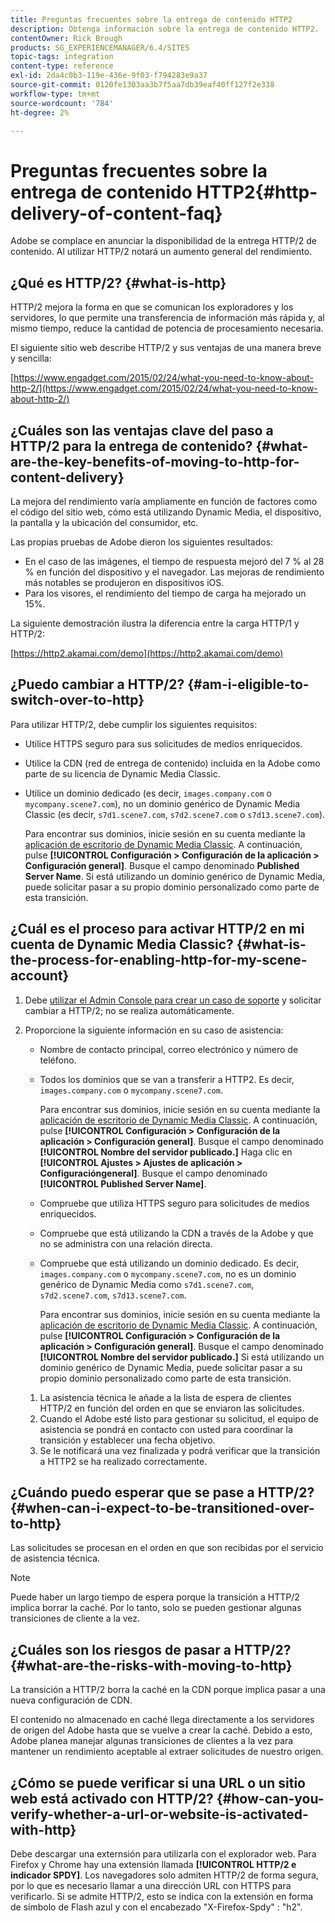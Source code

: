 ```yaml
---
title: Preguntas frecuentes sobre la entrega de contenido HTTP2
description: Obtenga información sobre la entrega de contenido HTTP2.
contentOwner: Rick Brough
products: SG_EXPERIENCEMANAGER/6.4/SITES
topic-tags: integration
content-type: reference
exl-id: 2da4c0b3-119e-436e-9f03-f794283e9a37
source-git-commit: 0120fe1303aa3b7f5aa7db39eaf40ff127f2e338
workflow-type: tm+mt
source-wordcount: '784'
ht-degree: 2%

---
```


# Preguntas frecuentes sobre la entrega de contenido HTTP2{#http-delivery-of-content-faq}

Adobe se complace en anunciar la disponibilidad de la entrega HTTP/2 de contenido. Al utilizar HTTP/2 notará un aumento general del rendimiento.

## ¿Qué es HTTP/2? {#what-is-http}

HTTP/2 mejora la forma en que se comunican los exploradores y los servidores, lo que permite una transferencia de información más rápida y, al mismo tiempo, reduce la cantidad de potencia de procesamiento necesaria.

El siguiente sitio web describe HTTP/2 y sus ventajas de una manera breve y sencilla:

[https://www.engadget.com/2015/02/24/what-you-need-to-know-about-http-2/](https://www.engadget.com/2015/02/24/what-you-need-to-know-about-http-2/)

## ¿Cuáles son las ventajas clave del paso a HTTP/2 para la entrega de contenido? {#what-are-the-key-benefits-of-moving-to-http-for-content-delivery}

La mejora del rendimiento varía ampliamente en función de factores como el código del sitio web, cómo está utilizando Dynamic Media, el dispositivo, la pantalla y la ubicación del consumidor, etc.

Las propias pruebas de Adobe dieron los siguientes resultados:

* En el caso de las imágenes, el tiempo de respuesta mejoró del 7 % al 28 % en función del dispositivo y el navegador. Las mejoras de rendimiento más notables se produjeron en dispositivos iOS.
* Para los visores, el rendimiento del tiempo de carga ha mejorado un 15%.

La siguiente demostración ilustra la diferencia entre la carga HTTP/1 y HTTP/2:

[https://http2.akamai.com/demo](https://http2.akamai.com/demo)

## ¿Puedo cambiar a HTTP/2? {#am-i-eligible-to-switch-over-to-http}

Para utilizar HTTP/2, debe cumplir los siguientes requisitos:

* Utilice HTTPS seguro para sus solicitudes de medios enriquecidos.
* Utilice la CDN (red de entrega de contenido) incluida en la Adobe como parte de su licencia de Dynamic Media Classic.
* Utilice un dominio dedicado (es decir, `images.company.com` o `mycompany.scene7.com`), no un dominio genérico de Dynamic Media Classic (es decir, `s7d1.scene7.com`, `s7d2.scene7.com` o `s7d13.scene7.com`).

   Para encontrar sus dominios, inicie sesión en su cuenta mediante la [aplicación de escritorio de Dynamic Media Classic](https://experienceleague.adobe.com/docs/dynamic-media-classic/using/intro/dynamic-media-classic-desktop-app.html#system-requirements-dmc-app). A continuación, pulse **[!UICONTROL Configuración > Configuración de la aplicación > Configuración general]**. Busque el campo denominado **Published Server Name**. Si está utilizando un dominio genérico de Dynamic Media, puede solicitar pasar a su propio dominio personalizado como parte de esta transición.

## ¿Cuál es el proceso para activar HTTP/2 en mi cuenta de Dynamic Media Classic? {#what-is-the-process-for-enabling-http-for-my-scene-account}

1. Debe [utilizar el Admin Console para crear un caso de soporte](https://helpx.adobe.com/enterprise/admin-guide.html/enterprise/using/support-for-experience-cloud.ug.html) y solicitar cambiar a HTTP/2; no se realiza automáticamente.
1. Proporcione la siguiente información en su caso de asistencia:

   * Nombre de contacto principal, correo electrónico y número de teléfono.
   * Todos los dominios que se van a transferir a HTTP2. Es decir, `images.company.com` o `mycompany.scene7.com`.

      Para encontrar sus dominios, inicie sesión en su cuenta mediante la [aplicación de escritorio de Dynamic Media Classic](https://experienceleague.adobe.com/docs/dynamic-media-classic/using/intro/dynamic-media-classic-desktop-app.html#system-requirements-dmc-app). A continuación, pulse **[!UICONTROL Configuración > Configuración de la aplicación > Configuración general]**. Busque el campo denominado **[!UICONTROL Nombre del servidor publicado.]**
   Haga clic en **[!UICONTROL Ajustes > Ajustes de aplicación > Configuracióngeneral]**. Busque el campo denominado **[!UICONTROL Published Server Name]**.

   * Compruebe que utiliza HTTPS seguro para solicitudes de medios enriquecidos.
   * Compruebe que está utilizando la CDN a través de la Adobe y que no se administra con una relación directa.
   * Compruebe que está utilizando un dominio dedicado. Es decir, `images.company.com` o `mycompany.scene7.com`, no es un dominio genérico de Dynamic Media como `s7d1.scene7.com`, `s7d2.scene7.com`, `s7d13.scene7.com`.

      Para encontrar sus dominios, inicie sesión en su cuenta mediante la [aplicación de escritorio de Dynamic Media Classic](https://experienceleague.adobe.com/docs/dynamic-media-classic/using/intro/dynamic-media-classic-desktop-app.html#system-requirements-dmc-app). A continuación, pulse **[!UICONTROL Configuración > Configuración de la aplicación > Configuración general]**. Busque el campo denominado **[!UICONTROL Nombre del servidor publicado.]** Si está utilizando un dominio genérico de Dynamic Media, puede solicitar pasar a su propio dominio personalizado como parte de esta transición.
   1. La asistencia técnica le añade a la lista de espera de clientes HTTP/2 en función del orden en que se enviaron las solicitudes.
   1. Cuando el Adobe esté listo para gestionar su solicitud, el equipo de asistencia se pondrá en contacto con usted para coordinar la transición y establecer una fecha objetivo.
   1. Se le notificará una vez finalizada y podrá verificar que la transición a HTTP2 se ha realizado correctamente.



## ¿Cuándo puedo esperar que se pase a HTTP/2? {#when-can-i-expect-to-be-transitioned-over-to-http}

Las solicitudes se procesan en el orden en que son recibidas por el servicio de asistencia técnica.

>[!NOTE]
>
>Puede haber un largo tiempo de espera porque la transición a HTTP/2 implica borrar la caché. Por lo tanto, solo se pueden gestionar algunas transiciones de cliente a la vez.

## ¿Cuáles son los riesgos de pasar a HTTP/2? {#what-are-the-risks-with-moving-to-http}

La transición a HTTP/2 borra la caché en la CDN porque implica pasar a una nueva configuración de CDN.

El contenido no almacenado en caché llega directamente a los servidores de origen del Adobe hasta que se vuelve a crear la caché. Debido a esto, Adobe planea manejar algunas transiciones de clientes a la vez para mantener un rendimiento aceptable al extraer solicitudes de nuestro origen.

## ¿Cómo se puede verificar si una URL o un sitio web está activado con HTTP/2? {#how-can-you-verify-whether-a-url-or-website-is-activated-with-http}

Debe descargar una externsión para utilizarla con el explorador web. Para Firefox y Chrome hay una extensión llamada **[!UICONTROL HTTP/2 e indicador SPDY]**. Los navegadores solo admiten HTTP/2 de forma segura, por lo que es necesario llamar a una dirección URL con HTTPS para verificarlo. Si se admite HTTP/2, esto se indica con la extensión en forma de símbolo de Flash azul y con el encabezado &quot;X-Firefox-Spdy&quot; : &quot;h2&quot;.
